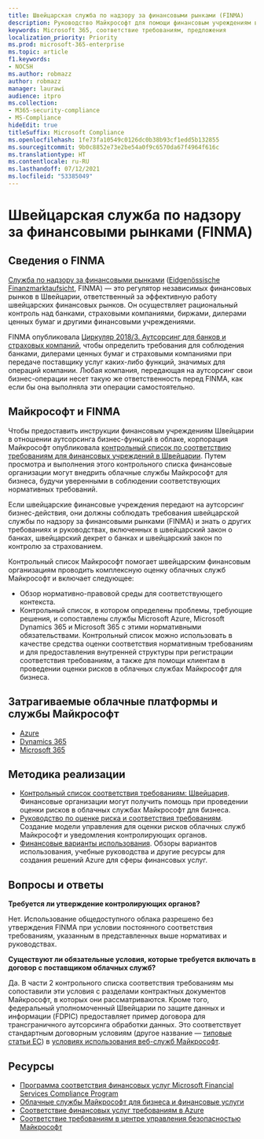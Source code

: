 ```yaml
---
title: Швейцарская служба по надзору за финансовыми рынками (FINMA)
description: Руководство Майкрософт для помощи финансовым учреждениям в Швейцарии с внедрением облака.
keywords: Microsoft 365, соответствие требованиям, предложения
localization_priority: Priority
ms.prod: microsoft-365-enterprise
ms.topic: article
f1.keywords:
- NOCSH
ms.author: robmazz
author: robmazz
manager: laurawi
audience: itpro
ms.collection:
- M365-security-compliance
- MS-Compliance
hideEdit: true
titleSuffix: Microsoft Compliance
ms.openlocfilehash: 1fe73fa10549c0126dc0b38b93cf1edd5b132855
ms.sourcegitcommit: 9b0c8852e73e2be54a0f9c6570da67f4964f616c
ms.translationtype: HT
ms.contentlocale: ru-RU
ms.lasthandoff: 07/12/2021
ms.locfileid: "53385049"
---
```

# <a name="financial-market-supervisory-authority-finma-switzerland"></a>Швейцарская служба по надзору за финансовыми рынками (FINMA)

## <a name="about-finma"></a>Сведения о FINMA

[Служба по надзору за финансовыми рынками](https://www.finma.ch/en) ([Eidgenössische Finanzmarktaufsicht](https://www.finma.ch/de/), FINMA) — это регулятор независимых финансовых рынков в Швейцарии, ответственный за эффективную работу швейцарских финансовых рынков. Он осуществляет рациональный контроль над банками, страховыми компаниями, биржами, дилерами ценных бумаг и другими финансовыми учреждениями.

FINMA опубликовала [Циркуляр 2018/3. Аутсорсинг для банков и страховых компаний](https://www.finma.ch/en/~/media/finma/dokumente/rundschreiben-archiv/2018/rs-18-03/finma-rs-2018-03---20170921.pdf?la=en), чтобы определить требования для соблюдения банками, дилерами ценных бумаг и страховыми компаниями при передаче поставщику услуг каких-либо функций, значимых для операций компании. Любая компания, передающая на аутсорсинг свои бизнес-операции несет такую же ответственность перед FINMA, как если бы она выполняла эти операции самостоятельно.

## <a name="microsoft-and-finma"></a>Майкрософт и FINMA

Чтобы предоставить инструкции финансовым учреждениям Швейцарии в отношении аутсорсинга бизнес-функций в облаке, корпорация Майкрософт опубликовала [контрольный список по соответствию требованиям для финансовых учреждений в Швейцарии](https://aka.ms/FinServ-Guide-Switzerland). Путем просмотра и выполнения этого контрольного списка финансовые организации могут внедрить облачные службы Майкрософт для бизнеса, будучи уверенными в соблюдении соответствующих нормативных требований.

Если швейцарские финансовые учреждения передают на аутсорсинг бизнес-действия, они должны соблюдать требования швейцарской службы по надзору за финансовыми рынками (FINMA) и знать о других требованиях и руководствах, включенных в швейцарский закон о банках, швейцарский декрет о банках и швейцарский закон по контролю за страхованием.

Контрольный список Майкрософт помогает швейцарским финансовым организациям проводить комплексную оценку облачных служб Майкрософт и включает следующее:

- Обзор нормативно-правовой среды для соответствующего контекста.
- Контрольный список, в котором определены проблемы, требующие решения, и сопоставлены службы Microsoft Azure, Microsoft Dynamics 365 и Microsoft 365 с этими нормативными обязательствами. Контрольный список можно использовать в качестве средства оценки соответствия нормативным требованиям и для предоставления внутренней структуры при регистрации соответствия требованиям, а также для помощи клиентам в проведении оценки рисков в облачных службах Майкрософт для бизнеса.

## <a name="microsoft-in-scope-cloud-platforms--services"></a>Затрагиваемые облачные платформы и службы Майкрософт

- [Azure](https://aka.ms/AzureCompliance)
- [Dynamics 365](https://aka.ms/d365-compliance-list)
- [Microsoft 365](https://aka.ms/o365-compliance-framework)

## <a name="how-to-implement"></a>Методика реализации

- [Контрольный список соответствия требованиям: Швейцария](https://aka.ms/FinServ-Guide-Switzerland). Финансовые организации могут получить помощь при проведении оценки рисков в облачных службах Майкрософт для бизнеса.
- [Руководство по оценке риска и соответствия требованиям](https://aka.ms/RiskGovernanceGuide). Создание модели управления для оценки рисков облачных служб Майкрософт и уведомления контролирующих органов.
- [Финансовые варианты использования](/azure/industry/financial/). Обзоры вариантов использования, учебные руководства и другие ресурсы для создания решений Azure для сферы финансовых услуг.

## <a name="frequently-asked-questions"></a>Вопросы и ответы

**Требуется ли утверждение контролирующих органов?**

Нет. Использование общедоступного облака разрешено без утверждения FINMA при условии постоянного соответствия требованиям, указанным в представленных выше нормативах и руководствах.

**Существуют ли обязательные условия, которые требуется включать в договор с поставщиком облачных служб?**

Да. В части 2 контрольного списка соответствия требованиям мы сопоставили эти условия с разделами контрактных документов Майкрософт, в которых они рассматриваются. Кроме того, федеральный уполномоченный Швейцарии по защите данных и информации (FDPIC) предоставляет пример договора для трансграничного аутсорсинга обработки данных. Это соответствует стандартным договорным условиям (другое название — [типовые статьи ЕС](offering-EU-Model-Clauses.md)) в [условиях использования веб-служб Майкрософт](https://aka.ms/Online-Services-Terms).

## <a name="resources"></a>Ресурсы

- [Программа соответствия финансовых услуг Microsoft Financial Services Compliance Program](https://aka.ms/FSCP-Print)
- [Облачные службы Майкрософт для бизнеса и финансовые услуги](https://servicetrust.microsoft.com/viewpage/financialservicesoverview)
- [Соответствие финансовых услуг требованиям в Azure](https://azure.microsoft.com/resources/videos/azurecon-2015-financial-services-compliance-in-azure/)
- [Соответствие требованиям в центре управления безопасностью Майкрософт](https://www.microsoft.com/trust-center/compliance/compliance-overview)
